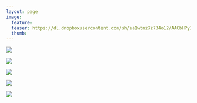 ```yaml
---
layout: page
image:
  feature:
  teaser: https://dl.dropboxusercontent.com/sh/ea1wtnz7z734o12/AACbHPy37u_oBMC0_uiyCL2za/luontokuvat/talvi/2/DS41489-245px.jpg
  thumb:
---
```


[![](https://dl.dropboxusercontent.com/sh/ea1wtnz7z734o12/AADGpfQoLj_sAuXeiS4NU6xda/luontokuvat/talvi/2/DS41507-800px.jpg)](https://dl.dropboxusercontent.com/sh/ea1wtnz7z734o12/AABWMlxURc3_JXb6IL1ET5eua/luontokuvat/talvi/2/DS41507.jpg)

[![](https://dl.dropboxusercontent.com/sh/ea1wtnz7z734o12/AAD_INJEpMfzER_ukNaXMvt5a/luontokuvat/talvi/2/DS41492-800px.jpg)](https://dl.dropboxusercontent.com/sh/ea1wtnz7z734o12/AADGBPsUDd00w-Lyf2mu_pN_a/luontokuvat/talvi/2/DS41492.jpg)

[![](https://dl.dropboxusercontent.com/sh/ea1wtnz7z734o12/AABL2c9nKuVbd_lV5AiAeAvFa/luontokuvat/talvi/2/DS41497-800px.jpg)](https://dl.dropboxusercontent.com/sh/ea1wtnz7z734o12/AAAqZklRv_3vGIdrXsEza1qqa/luontokuvat/talvi/2/DS41497.jpg)

[![](https://dl.dropboxusercontent.com/sh/ea1wtnz7z734o12/AABsaZhSrPhePmAGnkLHWsIma/luontokuvat/talvi/2/DS41494-800px.jpg)](https://dl.dropboxusercontent.com/sh/ea1wtnz7z734o12/AAAtwRHl5yIxGU_CcVghNkkia/luontokuvat/talvi/2/DS41494.jpg)

[![](https://dl.dropboxusercontent.com/sh/ea1wtnz7z734o12/AADDOMGePNCTnEMdUnTJx-hia/luontokuvat/talvi/2/DS41489-800px.jpg)](https://dl.dropboxusercontent.com/sh/ea1wtnz7z734o12/AABjTXPArSCSSOVp6fx9nEHma/luontokuvat/talvi/2/DS41489.jpg)
